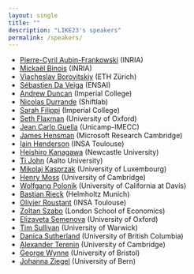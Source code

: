 ```yaml
---
layout: single
title: ""
description: "LIKE23's speakers"
permalink: /speakers/
---
```



  * [Pierre-Cyril Aubin-Frankowski](https://pcaubin.github.io/) (INRIA)
  * [Mickaël Binois](https://sites.google.com/site/mickaelbinoishomepage/) (INRIA) 
  * [Viacheslav Borovitskiy](https://vab.im/) (ETH Zürich)
  * [Sébastien Da Veiga](https://ensai.fr/en/equipe/da-veiga-sebastien/) (ENSAI)
  * [Andrew Duncan](https://www.ma.imperial.ac.uk/~aduncan/) (Imperial College)
  * [Nicolas Durrande](https://sites.google.com/site/nicolasdurrandehomepage/) (Shiftlab) 
  * [Sarah Filippi](https://www.imperial.ac.uk/people/s.filippi) (Imperial College)
  * [Seth Flaxman](https://sethrf.com/) (University of Oxford)
  * [Jean Carlo Guella](https://jeanguella.wixsite.com/jeanguella) (Unicamp-IMECC)    
  * [James Hensman](https://scholar.google.com/citations?user=l8dX3ssAAAAJ&hl=en) (Microsoft Research Cambridge) 
  * [Iain Henderson](https://iain-pl-henderson.github.io/i-henders/about) (INSA Toulouse) 
  * [Heishiro Kanagawa](https://noukoudashisoup.github.io/) (Newcastle University)
  * [Ti John](http://www.infinitecuriosity.org/about/) (Aalto University)
  * [Mikolaj Kasprzak](https://www.mikolajkasprzak.com/) (University of Luxembourg) 
  * [Henry Moss](https://henrymoss.github.io/) (University of Cambridge)  
  * [Wolfgang Polonik](https://www.stat.ucdavis.edu/~polonik/WP-personal-home.html) (University of California at Davis)
  * [Bastian Rieck](https://bastian.rieck.me/) (Helmholtz Munich)
  * [Olivier Roustant](https://olivier-roustant.fr/) (INSA Toulouse)
  * [Zoltan Szabo](https://www.lse.ac.uk/statistics/people/zoltan-szabo) (London School of Economics)
  * [Elizaveta Semenova](https://www.elizaveta-semenova.com/) (University of Oxford)
  * [Tim Sullivan](http://www.tjsullivan.org.uk/) (University of Warwick)  
  * [Danica Sutherland](https://djsutherland.ml/) (University of British Columbia)  
  * [Alexander Terenin](https://avt.im/) (University of Cambridge)  
  * [George Wynne](https://georgewynne.github.io/) (University of Bristol) 
  * [Johanna Ziegel](https://www.imsv.unibe.ch/ueber_uns/personen/prof_dr_ziegel_johanna/index_ger.html) (University of Bern)
 
 

